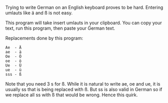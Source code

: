Trying to write German on an English keyboard proves to be hard.
Entering umlauts like ä and ß is not easy.

This program will take insert umlauts in your clipboard.
You can copy your text, run this program, then paste your German text.

Replacements done by this program:

	Ae  - Ä
	ae  - ä
	Oe  - Ö
	oe  - ö
	Ue  - Ü
	ue  - ü
	sss - ß

Note that you need 3 s for ß. While it is natural to write ae, oe and ue,
it is usually ss that is being replaced with ß. But ss is also valid in
German so if we replace all ss with ß that would be wrong. Hence this
quirk.


